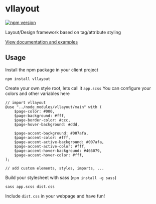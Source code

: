 # vllayout
[![npm version](https://badge.fury.io/js/vllayout.svg)](https://badge.fury.io/js/vllayout)

Layout/Design framework based on tag/attribute styling

<a href="https://vlvt.in/dev/vllayout/">
	View documentation and examples
</a>

## Usage
Install the npm package in your client project
```
npm install vllayout
```

Create your own style root, lets call it `app.scss`
You can configure your colors and other variables here
```
// import vllayout
@use "../node_modules/vllayout/main" with (
	$page-color: #000,
	$page-background: #fff,
	$page-border-color: #ccc,
	$page-hover-background: #ddd,

	$page-accent-background: #007afa,
	$page-accent-color: #fff,
	$page-accent-active-background: #007afa,
	$page-accent-active-color: #fff,
	$page-accent-hover-background: #466079,
	$page-accent-hover-color: #fff,
);

// add custom elements, styles, imports, ...
```

Build your stylesheet with sass (`npm install -g sass`)
```
sass app.scss dist.css
```

Include `dist.css` in your webpage and have fun!